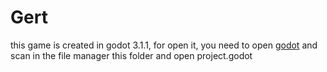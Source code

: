 # Gert
this game is created in godot 3.1.1, for open it, you need to open [godot](https://github.com/godotengine/godot) and scan in the file manager this folder and open project.godot
